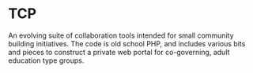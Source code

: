 # TCP

An evolving suite of collaboration tools intended for small community building initiatives. The code is old school PHP, and includes various bits and pieces to construct a private web portal for co-governing, adult education type groups.
